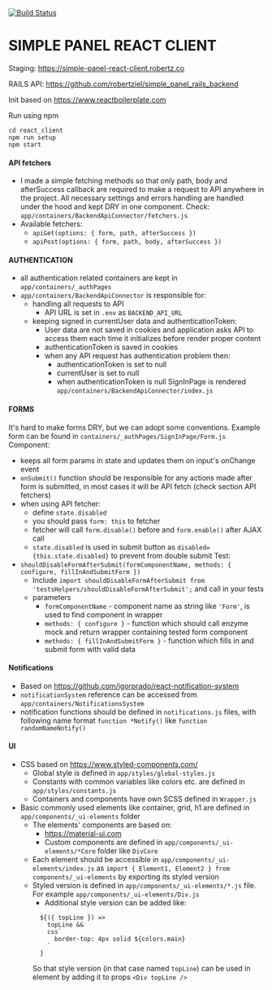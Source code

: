 <!-- Build Status -->
<a href="https://travis-ci.org/robertziel/simple_panel_react_client">
  <img src="https://travis-ci.org/robertziel/simple_panel_react_client.svg" alt="Build Status" />
</a>

# SIMPLE PANEL REACT CLIENT

Staging: https://simple-panel-react-client.robertz.co

RAILS API:
https://github.com/robertziel/simple_panel_rails_backend

Init based on https://www.reactboilerplate.com

Run using npm
```
cd react_client
npm run setup
npm start
```

#### API fetchers
* I made a simple fetching methods so that only path, body and afterSuccess callback are required to make a request to API anywhere in the project. All necessary settings and errors handling are handled under the hood and kept DRY in one component. Check: `app/containers/BackendApiConnector/fetchers.js`
* Available fetchers:
  * `apiGet(options: { form, path, afterSuccess })`
  * `apiPost(options: { form, path, body, afterSuccess })`

#### AUTHENTICATION
* all authentication related containers are kept in `app/containers/_authPages`
* `app/containers/BackendApiConnector` is responsible for:
  * handling all requests to API
    * API URL is set in `.env` as `BACKEND_API_URL`
  * keeping signed in currentUser data and authenticationToken:
    * User data are not saved in cookies and application asks API to access them each time it initializes before render proper content
    * authenticationToken is saved in cookies
    * when any API request has authentication problem then:
      * authenticationToken is set to null
      * currentUser is set to null
      * when authenticationToken is null SignInPage is rendered `app/containers/BackendApiConnector/index.js`

#### FORMS
It's hard to make forms DRY, but we can adopt some conventions.
Example form can be found in `containers/_authPages/SignInPage/Form.js`
Component:
* keeps all form params in state and updates them on input's onChange event
* `onSubmit()` function should be responsible for any actions made after form is submitted, in most cases it will be API fetch (check section API fetchers)
* when using API fetcher:
  * define `state.disabled`
  * you should pass `form: this` to fetcher
  * fetcher will call `form.disable()` before and `form.enable()` after AJAX call
  * `state.disabled` is used in submit button as `disabled={this.state.disabled}` to prevent from double submit
Test:
* `shouldDisableFormAfterSubmit(formComponentName, methods: { configure, fillInAndSubmitForm })`
  * Include `import shouldDisableFormAfterSubmit from 'testsHelpers/shouldDisableFormAfterSubmit';` and call in your tests
  * parameters
    * `formComponentName` - component name as string like `'Form'`, is used to find component in wrapper
    * `methods: { configure }` - function which should call enzyme mock and return wrapper containing tested form component
    * `methods: { fillInAndSubmitForm }` - function which fills in and submit form with valid data

#### Notifications
* Based on https://github.com/igorprado/react-notification-system
* `notificationSystem` reference can be accessed from `app/containers/NotificationsSystem`
* notification functions should be defined in `notifications.js` files, with following name format `function *Notify()` like `function randomNameNotify()`

#### UI
* CSS based on https://www.styled-components.com/
  * Global style is defined in `app/styles/global-styles.js`
  * Constants with common variables like colors etc. are defined in `app/styles/constants.js`
  * Containers and components have own SCSS defined in `Wrapper.js`
* Basic commonly used elements like container, grid, h1 are defined in `app/components/_ui-elements` folder
  * The elements' components are based on:
    * https://material-ui.com
    * Custom components are defined in `app/components/_ui-elements/*Core` folder like `DivCore`
  * Each element should be accessible in `app/components/_ui-elements/index.js` as `import { Element1, Element2 } from components/_ui-elements` by exporting its styled version
  * Styled version is defined in `app/components/_ui-elements/*.js` file. For example `app/components/_ui-elements/Div.js`
    * Additional style version can be added like:
    ```
      ${({ topLine }) =>
        topLine &&
        css`
          border-top: 4px solid ${colors.main}
        `
      }
    ```
    So that style version (in that case named `topLine`) can be used in element by adding it to props `<Div topLine />`

